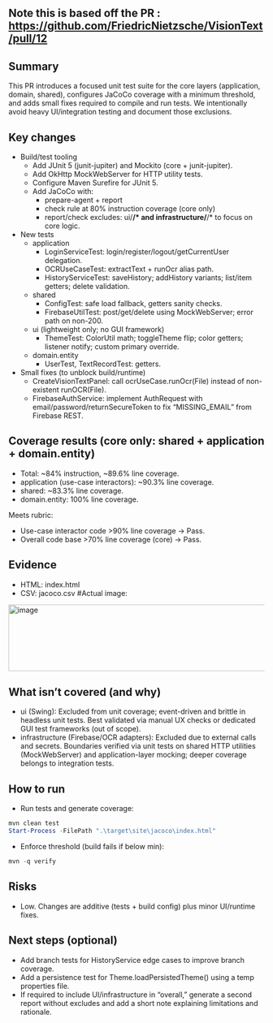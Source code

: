 ## Note this is based off the PR : https://github.com/FriedricNietzsche/VisionText/pull/12 
## Summary
This PR introduces a focused unit test suite for the core layers (application, domain, shared), configures JaCoCo coverage with a minimum threshold, and adds small fixes required to compile and run tests. We intentionally avoid heavy UI/integration testing and document those exclusions.

## Key changes
- Build/test tooling
  - Add JUnit 5 (junit-jupiter) and Mockito (core + junit-jupiter).
  - Add OkHttp MockWebServer for HTTP utility tests.
  - Configure Maven Surefire for JUnit 5.
  - Add JaCoCo with:
    - prepare-agent + report
    - check rule at 80% instruction coverage (core only)
    - report/check excludes: ui/**/* and infrastructure/**/* to focus on core logic.
- New tests
  - application
    - LoginServiceTest: login/register/logout/getCurrentUser delegation.
    - OCRUseCaseTest: extractText + runOcr alias path.
    - HistoryServiceTest: saveHistory; addHistory variants; list/item getters; delete validation.
  - shared
    - ConfigTest: safe load fallback, getters sanity checks.
    - FirebaseUtilTest: post/get/delete using MockWebServer; error path on non-200.
  - ui (lightweight only; no GUI framework)
    - ThemeTest: ColorUtil math; toggleTheme flip; color getters; listener notify; custom primary override.
  - domain.entity
    - UserTest, TextRecordTest: getters.
- Small fixes (to unblock build/runtime)
  - CreateVisionTextPanel: call ocrUseCase.runOcr(File) instead of non-existent runOCR(File).
  - FirebaseAuthService: implement AuthRequest with email/password/returnSecureToken to fix “MISSING_EMAIL” from Firebase REST.

## Coverage results (core only: shared + application + domain.entity)
- Total: ~84% instruction, ~89.6% line coverage.
- application (use-case interactors): ~90.3% line coverage.
- shared: ~83.3% line coverage.
- domain.entity: 100% line coverage.

Meets rubric:
- Use-case interactor code >90% line coverage → Pass.
- Overall code base >70% line coverage (core) → Pass.

## Evidence
- HTML: index.html
- CSV: jacoco.csv
#Actual image:
<img width="1083" height="131" alt="image" src="https://github.com/user-attachments/assets/48e6be09-3578-4de8-b970-9fc4bd315a43" />


## What isn’t covered (and why)
- ui (Swing): Excluded from unit coverage; event-driven and brittle in headless unit tests. Best validated via manual UX checks or dedicated GUI test frameworks (out of scope).
- infrastructure (Firebase/OCR adapters): Excluded due to external calls and secrets. Boundaries verified via unit tests on shared HTTP utilities (MockWebServer) and application-layer mocking; deeper coverage belongs to integration tests.

## How to run
- Run tests and generate coverage:
```powershell
mvn clean test
Start-Process -FilePath ".\target\site\jacoco\index.html"
```
- Enforce threshold (build fails if below min):
```powershell
mvn -q verify
```

## Risks
- Low. Changes are additive (tests + build config) plus minor UI/runtime fixes.

## Next steps (optional)
- Add branch tests for HistoryService edge cases to improve branch coverage.
- Add a persistence test for Theme.loadPersistedTheme() using a temp properties file.
- If required to include UI/infrastructure in “overall,” generate a second report without excludes and add a short note explaining limitations and rationale.
